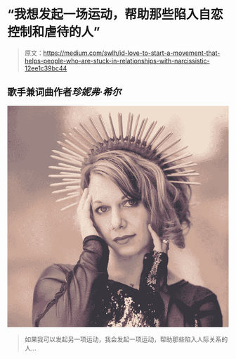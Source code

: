 # “我想发起一场运动，帮助那些陷入自恋控制和虐待的人”

> 原文：<https://medium.com/swlh/id-love-to-start-a-movement-that-helps-people-who-are-stuck-in-relationships-with-narcissistic-12ee1c39bc44>

## 歌手兼词曲作者*珍妮弗·希尔*

![](img/d753039d4c44a0bfa18296cff4517035.png)

> 如果我可以发起另一项运动，我会发起一项运动，帮助那些陷入人际关系的人…